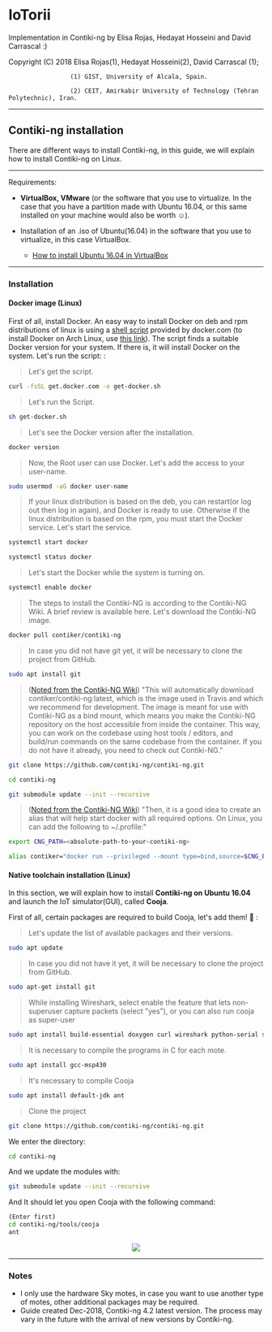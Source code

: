 # IoTorii

Implementation in Contiki-ng by Elisa Rojas, Hedayat Hosseini and David Carrascal :)

Copyright (C) 2018 Elisa Rojas(1), Hedayat Hosseini(2), David Carrascal (1);

                     (1) GIST, University of Alcala, Spain.
                     
                     (2) CEIT, Amirkabir University of Technology (Tehran Polytechnic), Iran.
                     
                     
                     
---                     
## Contiki-ng installation

There are different ways to install Contiki-ng, in this guide, we will explain how to install Contiki-ng on Linux.

---
Requirements:

* **VirtualBox, VMware** (or the software that you use to virtualize. In the case that you have a partition made with Ubuntu 16.04, or this same installed on your machine would also be worth :relaxed:).

* Installation of an .iso of Ubuntu(16.04) in the software that you use to virtualize, in this case VirtualBox.
  * [How to install Ubuntu 16.04 in VirtualBox](https://www.youtube.com/watch?v=j5iFE6zBHPE)
  
---
### Installation

#### Docker image (Linux)

First of all, install Docker. An easy way to install Docker on deb and rpm distributions of linux is using a [shell script](https://get.docker.com/) provided by docker.com (to install Docker on Arch Linux, use [this link](https://wiki.archlinux.org/index.php/Docker)). The script finds a suitable Docker version for your system. If there is, it will install Docker on the system. Let's run the script: :

> Let's get the script.
```bash
curl -fsSL get.docker.com -o get-docker.sh
```

> Let's run the Script.
```bash
sh get-docker.sh
```

> Let's see the Docker version after the installation.
```bash
docker version
```

> Now, the Root user can use Docker. Let's add the access to your user-name.
```bash
sudo usermod -aG docker user-name
```

> If your linux distribution is based on the deb, you can restart(or log out then log in again), and Docker is ready to use. Otherwise if the linux distribution is based on the rpm, you must start the Docker service. Let's start the service.
```bash
systemctl start docker
```
```bash
systemctl status docker
```

> Let's start the Docker while the system is turning on.
```bash
systemctl enable docker
```

> The steps to install the Contiki-NG is according to the Contiki-NG Wiki. A brief review is available here. Let's download the Contiki-NG image.
```bash
docker pull contiker/contiki-ng
```
> In case you did not have git yet, it will be necessary to clone the project from GitHub.
```bash
sudo apt install git
```

> ([Noted from the Contiki-NG Wiki](https://github.com/contiki-ng/contiki-ng/wiki/Docker)) "This will automatically download contiker/contiki-ng:latest, which is the image used in Travis and which we recommend for development. The image is meant for use with Contiki-NG as a bind mount, which means you make the Contiki-NG repository on the host accessible from inside the container. This way, you can work on the codebase using host tools / editors, and build/run commands on the same codebase from the container. If you do not have it already, you need to check out Contiki-NG." 
```bash
git clone https://github.com/contiki-ng/contiki-ng.git
```
```bash
cd contiki-ng
```
```bash
git submodule update --init --recursive
```

> ([Noted from the Contiki-NG Wiki](https://github.com/contiki-ng/contiki-ng/wiki/Docker)) "Then, it is a good idea to create an alias that will help start docker with all required options. On Linux, you can add the following to ~/.profile:"
```bash
export CNG_PATH=<absolute-path-to-your-contiki-ng>
```
```bash
alias contiker="docker run --privileged --mount type=bind,source=$CNG_PATH,destination=/home/user/contiki-ng -e DISPLAY=$DISPLAY -v /tmp/.X11-unix:/tmp/.X11-unix -v /dev/bus/usb:/dev/bus/usb -ti contiker/contiki-ng"
```

#### Native toolchain installation (Linux)

In this section, we will explain how to install **Contiki-ng on Ubuntu 16.04** and launch the IoT simulator(GUI), called **Cooja**.

First of all, certain packages are required to build Cooja, let's add them! :turtle: :

> Let's update the list of available packages and their versions.

```bash
sudo apt update 
```

> In case you did not have it yet, it will be necessary to clone the project from GitHub.

```bash
sudo apt-get install git 
```

> While installing Wireshark, select enable the feature that lets non-superuser capture packets (select "yes"), or you can also run  cooja as super-user

```bash
sudo apt install build-essential doxygen curl wireshark python-serial srecord
```

> It is necessary to compile the programs in C for each mote. 

```bash
sudo apt install gcc-msp430
```

> It's necessary to compile Cooja

```bash
sudo apt install default-jdk ant
```

> Clone the project

```bash
git clone https://github.com/contiki-ng/contiki-ng.git
```

We enter the directory:

```bash
cd contiki-ng
```
And we update the modules with:

```bash
git submodule update --init --recursive
```
And It should let you open Cooja with the following command:

```bash
(Enter first)
cd contiki-ng/tools/cooja 
ant
```
<p align="center">
<img src="https://i.ibb.co/DMRYs6N/1.jpg" />
</p>

---
### Notes
* I only use the hardware  Sky motes, in case you want to use another type of motes, other additional packages may be required.
* Guide created Dec-2018, Contiki-ng 4.2 latest version. The process may vary in the future with the arrival of new versions by Contiki-ng.
